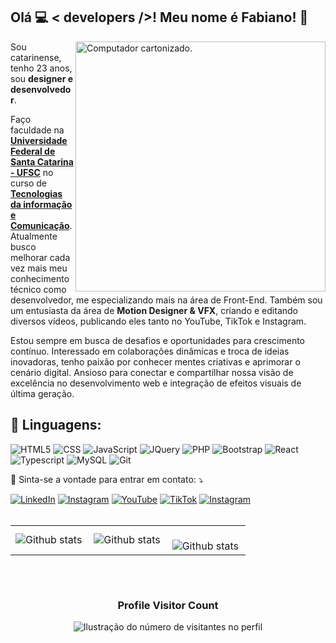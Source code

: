 ## Olá 💻 < developers />! Meu nome é <strong>Fabiano</strong>! 👋

<img src="https://raw.githubusercontent.com/MicaelliMedeiros/micaellimedeiros/master/image/computer-illustration.png" alt="Computador cartonizado." min-width="400px" max-width="400px" width="400px" align="right">

<p align="left"> 
  Sou catarinense, tenho 23 anos, sou <strong>designer e desenvolvedor</strong>.

Faço faculdade na <a href="https://ufsc.br/" target="_blank"><strong>Universidade Federal de Santa Catarina - UFSC</strong></a> no curso de <a target="_blank" href="https://tic.ufsc.br/"><strong>Tecnologias da informação e Comunicação</strong></a>. Atualmente busco melhorar cada vez mais meu conhecimento técnico como desenvolvedor, me especializando mais na área de Front-End. Também sou um entusiasta da área de <strong>Motion Designer & VFX</strong>, criando e editando diversos vídeos, publicando eles tanto no YouTube, TikTok e Instagram.

Estou sempre em busca de desafios e oportunidades para crescimento contínuo. Interessado em colaborações dinâmicas e troca de ideias inovadoras, tenho paixão por conhecer mentes criativas e aprimorar o cenário digital. Ansioso para conectar e compartilhar nossa visão de excelência no desenvolvimento web e integração de efeitos visuais de última geração.

<h2 align="left">
 🦄 Linguagens:
</h2>

![HTML5](https://img.shields.io/badge/HTML5-E34F26?style=for-the-badge&logo=html5&logoColor=white)
![CSS](https://img.shields.io/badge/CSS3-1572B6?style=for-the-badge&logo=css3&logoColor=white)
![JavaScript](https://img.shields.io/badge/JavaScript-F7DF1E?style=for-the-badge&logo=javascript&logoColor=black)
![JQuery](https://img.shields.io/badge/jQuery-0769AD?style=for-the-badge&logo=jquery&logoColor=white)
![PHP](https://img.shields.io/badge/Php-787CB4?style=for-the-badge&logo=php&logoColor=white)
![Bootstrap](https://img.shields.io/badge/Bootstrap-563D7C?style=for-the-badge&logo=bootstrap&logoColor=white)
![React](https://img.shields.io/badge/React-20232A?style=for-the-badge&logo=react&logoColor=61DAFB)
![Typescript](https://img.shields.io/badge/TypeScript-007ACC?style=for-the-badge&logo=typescript&logoColor=white)
![MySQL](https://img.shields.io/badge/MySQL-00000F?style=for-the-badge&logo=mysql&logoColor=white)
![Git](https://img.shields.io/badge/Git-E34F26?style=for-the-badge&logo=git&logoColor=white)

<p align="left">
  💌 Sinta-se a vontade para entrar em contato: ⤵️
</p>

<a target="_blank" href="https://www.linkedin.com/in/fabinhofreitas" title="LinkedIn" target="_blank">
<img src="https://img.shields.io/badge/Linkedin-0077B5?style=for-the-badge&logo=linkedin&logoColor=white" alt="LinkedIn"/></a>

<a target="_blank" href="https://www.instagram.com/ffabiiin/" title="Instagram" target="_blank">
<img src="https://img.shields.io/badge/Instagram-E4405F?style=for-the-badge&logo=instagram&logoColor=white" alt="Instagram"/></a>

<a target="_blank" href="https://www.youtube.com/@fabinhodesigns" title="YouTube" target="_blank">
<img src="https://img.shields.io/badge/@fabinhodesigns-FF0909?style=for-the-badge&logo=youtube&logoColor=white" alt="YouTube"/></a>

<a target="_blank" href="https://www.tiktok.com/@fabinhodesigns" title="TikTok" target="_blank">
<img src="https://img.shields.io/badge/@fabinhodesigns-000000?style=for-the-badge&logo=tiktok&logoColor=white" alt="TikTok"/></a>

<a target="_blank" href="https://www.instagram.com/fabinhodesigns/" title="Instagram" target="_blank">
<img src="https://img.shields.io/badge/@fabinhodesigns-E4405F?style=for-the-badge&logo=instagram&logoColor=white" alt="Instagram"/></a>

<br>
<br>
<table>
  <tr>
    <td>
      <img
        align="left"
        src="https://github-readme-stats.vercel.app/api?username=fabinhodesigns&theme=dark&hide_border=false&include_all_commits=true&count_private=true"
        alt="Github stats"
      />
    </td>
    <td>
      <img
        align="left"
        src="https://github-readme-stats.vercel.app/api/top-langs/?username=fabinhodesigns&theme=dark&hide_border=false&include_all_commits=true&count_private=true&layout=compact"
        alt="Github stats"
      />
    </td>
    <td>
      <br />
      <img
        align="left"
        src="https://github-readme-streak-stats.herokuapp.com/?user=fabinhodesigns&theme=dark&hide_border=false"
        alt="Github stats"
      />
    </td>
  </tr>
</table>

<br>

<p align="center">
  <a target="_blank"
    href="https://github.com/ryo-ma/github-profile-trophy"
    title="repositório de troféus"
  >
    <img
      width="800
      src="https://github-profile-trophy.vercel.app/?username=fabinhodesigns&column=8&theme=darkhub&no-frame=true&no-bg=true"
    />
  </a>
</p>

<div align="center">
  <h3><b>Profile Visitor Count</b></h3>
</div>

<p align="center">
  <img
    src="https://profile-counter.glitch.me/fabinhodesigns/count.svg"
    alt="Ilustração do número de visitantes no perfil"
  />
</p>
